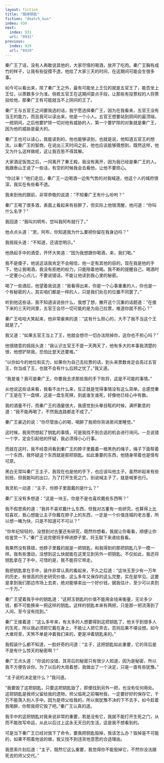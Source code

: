 ```yaml
---
layout: fiction
title: "毁掉钥匙"
fiction: "deatch_bus"
index: 930
next:
  index: 931
  url: "0931"
previous:
  index: 929
  url: "0929"
---
```

秦广王了话，没有人再敢说其他的，大家尽情的喝酒，放开了吃肉。秦广王胸有成竹的样子，让我有些捉摸不透，他给了大家三天的时间，在这期间可能会生很多事。

如今可以看出来，除了秦广王之外，最有可能坐上王位的就是五官王了，能否坐上王位，以票数多少为准。倘若五官王在这期间耍点手段，让那些有投票权的人将票投给他，那秦广王有可能就当不上阴间的王了。

秦广王与五官王之间要我选的话，我宁愿选择秦广王，因为在我看来，五官王没有当王的能力，而且我可以读出来，他是一个小人。五官王想要站到阴间的最顶端，一统阴间，之后他要铲除一切对他有威胁的人，第一个要铲除的对象就是秦广王，因为他的威胁是最大的。

秦广王也可以读心，我能读到的，他也能够读到，也就是说，他知道五官王的想法。以秦广王的智商，在说出三天时间之前，他也应该能够猜想到，既然这样，他又为什么这样做呢，这让我百思不得其解。

大家酒足饭饱之后，一同离开了秦王殿，我没有离开，因为我已经是秦广王的人。我跟泰山王说了一些话，有空的时候我会去看他，让他不要担心。

“你过来！”他们走后，秦广王一边喝酒一边有气势的对我喊道，他这个人的城府很深，我实在有些看不透。

我来到他的跟前，非常恭敬的说道：“不知秦广王有什么吩咐？”

秦广王喝了很多酒，表面上看起来有些醉了，但实际上他很清醒，他问道：“你叫什么名字？”

我回道：“我叫刘明布，您叫我阿布就行了。”

他点点头道：“恩，阿布，你知道我为什么要把你留在我身边吗？”

我摇摇头道：“不知道，还请您明示。”

他扬起手中的酒壶，开怀大笑道：“因为我想跟你喝酒，来，我们喝。”

我不是傻子，他说这话我肯定不会相信，他一定有其他的目的。现在我是他的手下，他让我喝酒，我没有拒绝的权力，只能陪着他喝。我不断的提醒自己，喝酒时一定要小心点儿，不要说错话，不能让他读到我心里的秘密。

喝了一些酒后，他望着我说道：“我看得出来，你是一个心事重重的人，你也是一个有秘密的人，其实咱们都是一样的人，只是我们处在的位置不同罢了。”

听到他这些话，我不知道该说些什么，我想了想，撇开这个沉重的话题道：“在接下来的三天时间里，五官王会尽一切可能的是为自己拉票，难道你就不担心？”

秦广王哈哈大笑起来，他非常豪爽的道：“这有什么担心的，大不了我不当这个王就是了。”

我又道：“如果五官王当上了王，他就会想尽一切办法除掉你，这你也不担心吗？”

他很随意的摇摇头道：“我认识五官王不是一天两天了，他有多大的本事我清楚的很，他想铲除我，恐怕比登天还要难。”

“以你如今的地位和实力，如果你为自己去拉票的话，到头来票数肯定会高过五官王，你当成了王，也就不会有什么后顾之忧了。”我又道。

“我是谁？我可是秦广王，你要我去求那些我的手下败将，这是不可能的事情。”

从他说这些话来看，我看不出什么来，反正就是觉得事情没有这么简单。总感觉秦广王是在下一盘棋，这是一盘生死棋，到底谁生谁死，好像他已经心中有数。

我的酒量不行，而秦广王的酒量很大，我感觉到头晕目眩的时候，满怀歉意的道：“我不能再喝了，不然我连路都走不成了。”

秦广王豪迈的说：“你尽管放心的喝，喝醉了我把你背进房间里睡觉。”

这时候，我突然想起了钥匙的事情，可是我找不到合适的机会进行询问。一旦说错一个字，定会引起他的怀疑，我必须得小心行事。

而就在这时，我不经意间看到秦广王的脖子里戴着一根黑色的绳子，绳子下面帮着一个东西，我怀疑这个东西就是那把钥匙。如此重要的东西，他随身带着也是情有可原。

黑白无常叫秦广王主子，我现在也是他的手下，也应该叫他主子。虽然听起来有些别扭，但我能叫的出口，为了打开生死之门，别说喊主子了，就是喊爹也行。

我灵机一动道：“主子，你脖子里面戴的是什么？”

秦广王没有多想道：“这是一块玉，你是不是也喜欢戴些东西啊？”

我不假思索的道：“我并不喜欢戴什么东西，但我对古董有一些研究，也算得上比较喜欢，我心想能让主子你戴在脖子上的东西，一定是一个价值连城的老古董，所以想一睹为快，只是不知道可不可以？”

“你年纪轻轻的，没想到对古董还有研究，既然你想看，我就让你看看，顺便让你给鉴赏一下。”秦广王说完便将手伸进脖子里，将玉取下来递给我看。

我果然没有猜错，他脖子里戴的就是一把钥匙，和我得到的那把钥匙几乎一模一样。我有些激动，没想到这么快就能在这里见到另外一把钥匙。不仅如此，我还将钥匙拿在了手中，可惜的是，我不能将它带走。

我把钥匙拿在手中，装作非常认真的看起来，不久之后道：“这块玉至少有一万年的历史，有很高的历史研究价值，这么多年又保存的这么完整，实在是罕见。这要是拿到我们那边市场上去卖，绝对能够卖出一个好价钱，据我估计，至少可以卖到一千万。”

秦广王望着我手中的钥匙道：“这把玉钥匙的价值不能用金钱来衡量，无论多少钱，都不可能换来一把这样的钥匙。这样的钥匙本来有两把，只是那一把流落到了人间，至今没有找到。”

秦广王接着道：“这么多年来，有太多的人想要得到这把钥匙了，他关乎到很多人的生死，所以我必须把它戴在身上，不能让人把它弄去，否则后果不堪设想。如今大难将至，天煞不单是冲着我们来的，更是冲着钥匙来的。”

我假装什么都不知道，一脸好奇的问道：“主子，这把钥匙如此重要，它的背后是不是有什么惊天的秘密啊？”

秦广王点头道：“你说的没错，其背后的秘密只有很少人知道，因为是秘密，所以我不方便告诉你。为了以后的大局着想，我做出了一个决定，只是一直有些犹豫。”

“主子说的决定是什么？”我问道。

“我要毁了这把钥匙，只要这把钥匙毁了，即便找到另外一把，也没有任何用处。这把钥匙是我师父留给我的遗物，师父临死之前嘱咐我，一定要好好的保存它，千万不能落入别人手中。因为是师父给我的，所以我犹豫不决的下不去手，如今趁着我喝醉，你帮我把它毁了吧。”秦广王认真的道。

我手中的这把钥匙对我来说非常的重要，若是没有它，我就不能打开生死之门，从而不能改写命运，从此以后过上这永无天日的生活，这是我不想看到的。

可是当下秦广王已经对我下了命令，要我把钥匙毁掉，我该怎么办？毁掉是不可能的，如果不照着他说的做，我又找不到违背他意愿的合适理由。

我思索片刻后道：“主子，既然它这么重要，我觉得你不能毁掉它，不然你没法跟死去的师父交代。”